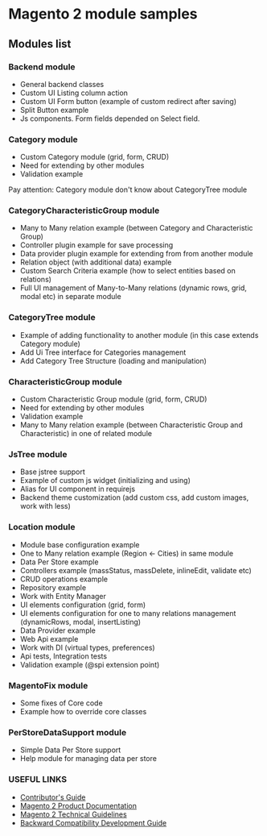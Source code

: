 # Magento 2 module samples

## Modules list

### Backend module
* General backend classes
* Custom UI Listing column action
* Custom UI Form button (example of custom redirect after saving)
* Split Button example
* Js components. Form fields depended on Select field.

### Category module
* Custom Category module (grid, form, CRUD)
* Need for extending by other modules
* Validation example

Pay attention: Category module don't know about CategoryTree module

### CategoryCharacteristicGroup module
* Many to Many relation example (between Category and Characteristic Group)
* Controller plugin example for save processing
* Data provider plugin example for extending from from another module
* Relation object (with additional data) example
* Custom Search Criteria example (how to select entities based on relations)
* Full UI management of Many-to-Many relations (dynamic rows, grid, modal etc) in separate module

### CategoryTree module
* Example of adding functionality to another module (in this case extends Category module)
* Add Ui Tree interface for Categories management
* Add Category Tree Structure (loading and manipulation)

### CharacteristicGroup module
* Custom Characteristic Group module (grid, form, CRUD)
* Need for extending by other modules
* Validation example
* Many to Many relation example (between Characteristic Group and Characteristic) in one of related module

### JsTree module
* Base jstree support
* Example of custom js widget (initializing and using)
* Alias for UI component in requirejs
* Backend theme customization (add custom css, add custom images, work with less)

### Location module
* Module base configuration example
* One to Many relation example (Region <- Cities) in same module
* Data Per Store example
* Controllers example (massStatus, massDelete, inlineEdit, validate etc)
* CRUD operations example
* Repository example
* Work with Entity Manager
* UI elements configuration (grid, form)
* UI elements configuration for one to many relations management (dynamicRows, modal, insertListing)
* Data Provider example
* Web Api example
* Work with DI  (virtual types, preferences)
* Api tests, Integration tests
* Validation example (@spi extension point)

### MagentoFix module
* Some fixes of Core code
* Example how to override core classes 

### PerStoreDataSupport module
* Simple Data Per Store support
* Help module for managing data per store

### USEFUL LINKS
* [Contributor's Guide](http://devdocs.magento.com/guides/v2.0/contributor-guide/contributing.html)
* [Magento 2 Product Documentation](http://devdocs.magento.com/)
* [Magento 2 Technical Guidelines](http://devdocs.magento.com/guides/v2.1/coding-standards/technical-guidelines/technical-guidelines.html)
* [Backward Compatibility Development Guide](http://devdocs.magento.com/guides/v2.1/ext-best-practices/extension-coding/backwards-compatible-development/index.html)
